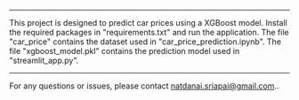 
__________________________________________________________________________________________________________________
This project is designed to predict car prices using a XGBoost model. Install the required packages in "requirements.txt" and run the application.
	The file "car_price" contains the dataset used in "car_price_prediction.ipynb".
	The file "xgboost_model.pkl" contains the prediction model used in "streamlit_app.py".
__________________________________________________________________________________________________________________

For any questions or issues, please contact [natdanai.sriapai@gmail.com](natdanai.sriapai@gmail.com)..
